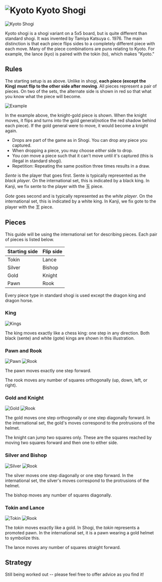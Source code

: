 # ![Kyoto](https://github.com/gbtami/pychess-variants/blob/master/static/icons/KyotoShogi.svg) Kyoto Shogi

![Kyoto Shogi](https://github.com/gbtami/pychess-variants/blob/master/static/images/ShogiGuide/Kyoto.png)

Kyoto shogi is a shogi variant on a 5x5 board, but is quite different than standard shogi. It was invented by Tamiya Katsuya c. 1976. The main distinction is that each piece flips sides to a completely different piece with each move. Many of the piece combinations are puns relating to Kyoto. For example, the lance (kyo) is paired with the tokin (to), which makes "Kyoto."

## Rules

The starting setup is as above. Unlike in shogi, **each piece (except the King) must flip to the other side after moving**. All pieces represent a pair of pieces. On two of the sets, the alternate side is shown in red so that what you know what the piece will become. 

![Example](https://github.com/gbtami/pychess-variants/blob/master/static/images/ShogiGuide/KyotoIllustration.png)

In the example above, the knight-gold piece is shown. When the knight moves, it flips and turns into the gold general(notice the red shadow behind each piece). If the gold general were to move, it would become a knight again.

- Drops are part of the game as in Shogi. You can drop any piece you captured.
- When dropping a piece, you may choose *either* side to drop.
- You *can* move a piece such that it can't move until it's captured (this is illegal in standard shogi).
- Repetition: Repeating the same position three times results in a draw.

*Sente* is the player that goes first. Sente is typically represented as the *black player*. On the international set, this is indicated by a black king. In Kanji, we fix sente to the player with the 玉 piece. 

*Gote* goes second and is typically represented as the *white player*. On the international set, this is indicated by a white king. In Kanji, we fix gote to the player with the 王 piece.

## Pieces

This guide will be using the international set for describing pieces. Each pair of pieces is listed below.

Starting side | Flip side
--- | ---
Tokin | Lance
Silver | Bishop
Gold | Knight
Pawn | Rook

Every piece type in standard shogi is used except the dragon king and dragon horse.

### King

![Kings](https://github.com/gbtami/pychess-variants/blob/master/static/images/ShogiGuide/KyotoK.png) 

The king moves exactly like a chess king: one step in any direction. Both black (sente) and white (gote) kings are shown in this illustration.

### Pawn and Rook

![Pawn](https://github.com/gbtami/pychess-variants/blob/master/static/images/ShogiGuide/KyotoP.png) ![Rook](https://github.com/gbtami/pychess-variants/blob/master/static/images/ShogiGuide/KyotoR.png) 

The pawn moves exactly one step forward.

The rook moves any number of squares orthogonally (up, down, left, or right).

### Gold and Knight

![Gold](https://github.com/gbtami/pychess-variants/blob/master/static/images/ShogiGuide/KyotoG.png) ![Rook](https://github.com/gbtami/pychess-variants/blob/master/static/images/ShogiGuide/KyotoN.png) 

The gold moves one step orthogonally or one step diagonally forward. In the international set, the gold's moves correspond to the protrusions of the helmet.

The knight can jump two squares only. These are the squares reached by moving two squares forward and then one to either side.

### Silver and Bishop

![Silver](https://github.com/gbtami/pychess-variants/blob/master/static/images/ShogiGuide/KyotoS.png) ![Rook](https://github.com/gbtami/pychess-variants/blob/master/static/images/ShogiGuide/KyotoB.png) 

The silver moves one step diagonally or one step forward. In the international set, the silver's moves correspond to the protrusions of the helmet.

The bishop moves any number of squares diagonally.

### Tokin and Lance

![Tokin](https://github.com/gbtami/pychess-variants/blob/master/static/images/ShogiGuide/KyotoT.png) ![Rook](https://github.com/gbtami/pychess-variants/blob/master/static/images/ShogiGuide/KyotoL.png) 

The *tokin* moves exactly like a gold. In Shogi, the *tokin* represents a promoted pawn. In the international set, it is a pawn wearing a gold helmet to symbolize this.

The lance moves any number of squares straight forward.

## Strategy

Still being worked out -- please feel free to offer advice as you find it!
